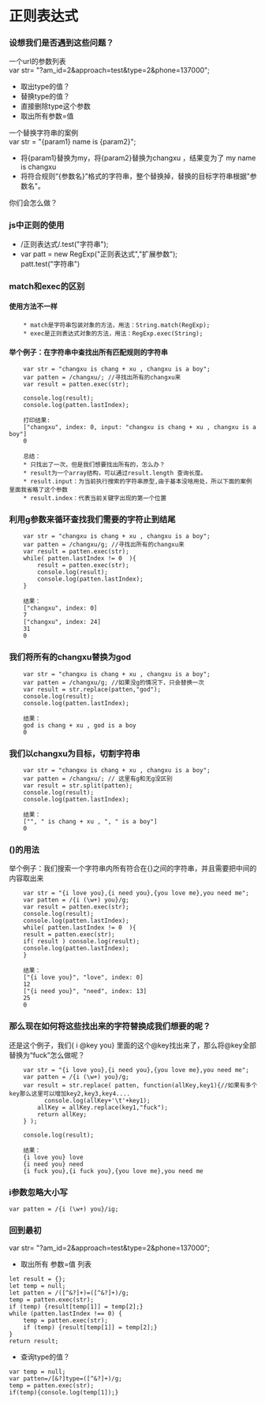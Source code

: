 
# 正则表达式

### 设想我们是否遇到这些问题？
一个url的参数列表  
var str= "?am_id=2&approach=test&type=2&phone=137000";
* 取出type的值？
* 替换type的值？
* 直接删除type这个参数
* 取出所有参数=值

一个替换字符串的案例  
var str = "{param1} name is {param2}";
* 将{param1}替换为my，将{param2}替换为changxu ，结果变为了 my name is changxu
* 将符合规则“{参数名}”格式的字符串，整个替换掉，替换的目标字符串根据"参数名"。
  
你们会怎么做？

### js中正则的使用

* /正则表达式/.test("字符串");
* var patt = new RegExp("正则表达式","扩展参数");  
  patt.test("字符串")


### match和exec的区别

#### 使用方法不一样
		
		* match是字符串包装对象的方法，用法：String.match(RegExp);
		* exec是正则表达式对象的方法，用法：RegExp.exec(String);


#### 举个例子：在字符串中查找出所有匹配规则的字符串

```
	var str = "changxu is chang + xu , changxu is a boy";
	var patten = /changxu/; //寻找出所有的changxu来
	var result = patten.exec(str);

	console.log(result);
	console.log(patten.lastIndex);
```
```
	打印结果:
	["changxu", index: 0, input: "changxu is chang + xu , changxu is a boy"]
	0
	
	总结：
	* 只找出了一次，但是我们想要找出所有的，怎么办？
	* result为一个array结构，可以通过result.length 查询长度。
	* result.input：为当前执行搜索的字符串原型,由于基本没啥用处，所以下面的案例里面我省略了这个参数
	* result.index：代表当前关键字出现的第一个位置

```


### 利用g参数来循环查找我们需要的字符止到结尾
```
	var str = "changxu is chang + xu , changxu is a boy";
	var patten = /changxu/g; //寻找出所有的changxu来
	var result = patten.exec(str);
	while( patten.lastIndex != 0  ){
		result = patten.exec(str);
		console.log(result);
		console.log(patten.lastIndex);
	}
```
```
	结果：
	["changxu", index: 0]
	7
	["changxu", index: 24]
	31
	0
```

### 我们将所有的changxu替换为god
```
	var str = "changxu is chang + xu , changxu is a boy";
	var patten = /changxu/g; //如果没g的情况下，只会替换一次
	var result = str.replace(patten,"god");
	console.log(result);
	console.log(patten.lastIndex);
```
```
	结果：
	god is chang + xu , god is a boy
	0
```

### 我们以changxu为目标，切割字符串
```
	var str = "changxu is chang + xu , changxu is a boy";
	var patten = /changxu/; // 这里有g和无g没区别
	var result = str.split(patten);
	console.log(result);
	console.log(patten.lastIndex);
```
```
	结果：
	["", " is chang + xu , ", " is a boy"]
	0
```

### ()的用法
举个例子：我们搜索一个字符串内所有符合在{}之间的字符串，并且需要把中间的内容取出来
```
	var str = "{i love you},{i need you},{you love me},you need me";
	var patten = /{i (\w+) you}/g; 
	var result = patten.exec(str);
	console.log(result);
	console.log(patten.lastIndex);
	while( patten.lastIndex != 0  ){
    result = patten.exec(str);
    if( result ) console.log(result);
    console.log(patten.lastIndex);
	}
```
```
	结果：
	["{i love you}", "love", index: 0]
	12
	["{i need you}", "need", index: 13]
	25
	0
```

### 那么现在如何将这些找出来的字符替换成我们想要的呢？

还是这个例子，我们{ i @key you} 里面的这个@key找出来了，那么将@key全部替换为“fuck”怎么做呢？

```
	var str = "{i love you},{i need you},{you love me},you need me";
	var patten = /{i (\w+) you}/g; 
	var result = str.replace( patten, function(allKey,key1){//如果有多个key那么这里可以增加key2,key3,key4....
	      console.log(allKey+'\t'+key1);
        allKey = allKey.replace(key1,"fuck");
        return allKey;
    } );

	console.log(result);
```
```
	结果：
	{i love you} love
	{i need you} need
	{i fuck you},{i fuck you},{you love me},you need me
```

### i参数忽略大小写
	var patten = /{i (\w+) you}/ig; 



### 回到最初
var str= "?am_id=2&approach=test&type=2&phone=137000";
* 取出所有 参数=值 列表
```
let result = {};
let temp = null;
let patten = /([^&?]+)=([^&?]+)/g;
temp = patten.exec(str);
if (temp) {result[temp[1]] = temp[2];}
while (patten.lastIndex !== 0) {
    temp = patten.exec(str);
    if (temp) {result[temp[1]] = temp[2];}
}
return result;
```

* 查询type的值？
```
var temp = null;
var patten=/[&?]type=([^&?]+)/g;
temp = patten.exec(str);
if(temp){console.log(temp[1]);}

```





